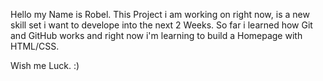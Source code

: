 Hello my Name is Robel.
This Project i am working on right now, is a new skill set i want to develope into the next 2 Weeks. 
So far i learned how Git and GitHub works and right now i'm learning to build a Homepage with HTML/CSS.

Wish me Luck. :)
